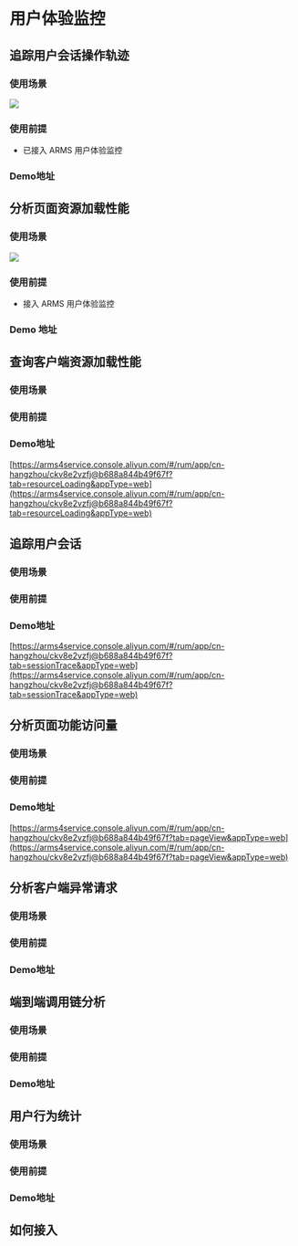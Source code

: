 # **用户体验监控**

## 追踪用户会话操作轨迹
### 使用场景
![](https://intranetproxy.alipay.com/skylark/lark/0/2024/png/36556451/1716356554160-8362554c-55c7-4d26-9a02-c7b09dc69cca.png#clientId=u14f84cb1-662e-4&from=paste&id=u846b1fc7&originHeight=842&originWidth=2555&originalType=url&ratio=2&rotation=0&showTitle=false&status=done&style=none&taskId=ud9009dee-2b97-4bd3-97cb-b87f1b77355&title=)
### 使用前提

- 已接入 ARMS 用户体验监控
### Demo地址
## **分析页面资源加载性能**
### **使用场景**
![](https://intranetproxy.alipay.com/skylark/lark/0/2024/png/36556451/1716356554308-2376d04d-5ddd-4b1d-a5f7-b72ae8687bd9.png#clientId=u14f84cb1-662e-4&from=paste&id=u64266eb4&originHeight=1101&originWidth=2557&originalType=url&ratio=2&rotation=0&showTitle=false&status=done&style=none&taskId=uf4880450-62d8-4eb8-b37d-68844207330&title=)
### **使用前提**

- 接入 ARMS 用户体验监控
### **Demo 地址**
## **查询客户端资源加载性能**
### 使用场景
### 使用前提
### Demo地址
[https://arms4service.console.aliyun.com/#/rum/app/cn-hangzhou/ckv8e2vzfj@b688a844b49f67f?tab=resourceLoading&appType=web](https://arms4service.console.aliyun.com/#/rum/app/cn-hangzhou/ckv8e2vzfj@b688a844b49f67f?tab=resourceLoading&appType=web)
## **追踪用户会话**
### 使用场景
### 使用前提
### Demo地址
[https://arms4service.console.aliyun.com/#/rum/app/cn-hangzhou/ckv8e2vzfj@b688a844b49f67f?tab=sessionTrace&appType=web](https://arms4service.console.aliyun.com/#/rum/app/cn-hangzhou/ckv8e2vzfj@b688a844b49f67f?tab=sessionTrace&appType=web)
## **分析页面功能访问量**
### 使用场景
### 使用前提
### Demo地址
[https://arms4service.console.aliyun.com/#/rum/app/cn-hangzhou/ckv8e2vzfj@b688a844b49f67f?tab=pageView&appType=web](https://arms4service.console.aliyun.com/#/rum/app/cn-hangzhou/ckv8e2vzfj@b688a844b49f67f?tab=pageView&appType=web)
## **分析客户端异常请求**
### 使用场景
### 使用前提
### Demo地址
## **端到端调用链分析**
### 使用场景
### 使用前提
### Demo地址
## **用户行为统计**
### 使用场景
### 使用前提
### Demo地址
## **如何接入**
